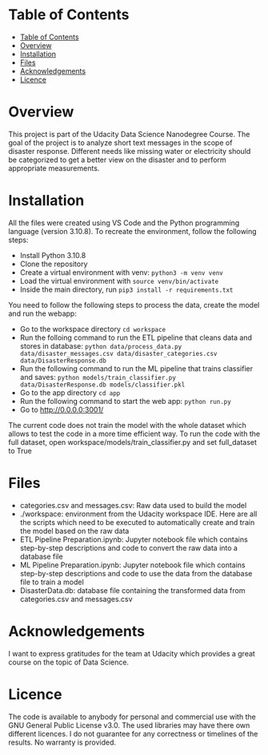 # Table of Contents
- [Table of Contents](#table-of-contents)
- [Overview](#overview)
- [Installation](#installation)
- [Files](#files)
- [Acknowledgements](#acknowledgements)
- [Licence](#licence)

# Overview
This project is part of the Udacity Data Science Nanodegree Course. The goal of the project is to analyze short text messages in the scope of disaster response. Different needs like missing water or electricity should be categorized to get a better view on the disaster and to perform appropriate measurements.

# Installation

All the files were created using VS Code and the Python programming language (version 3.10.8). To recreate the environment, follow the following steps:

- Install Python 3.10.8
- Clone the repository
- Create a virtual environment with venv: `python3 -m venv venv`
- Load the virtual environment with `source venv/bin/activate`
- Inside the main directory, run `pip3 install -r requirements.txt`

You need to follow the following steps to process the data, create the model and run the webapp:

- Go to the workspace directory `cd workspace`
- Run the folloing command to run the ETL pipeline that cleans data and stores in database:
        `python data/process_data.py data/disaster_messages.csv data/disaster_categories.csv data/DisasterResponse.db`
- Run the following command to run the ML pipeline that trains classifier and saves:
        `python models/train_classifier.py data/DisasterResponse.db models/classifier.pkl`
- Go to the app directory `cd app`
- Run the following command to start the web app:
        `python run.py`
- Go to http://0.0.0.0:3001/

The current code does not train the model with the whole dataset which allows to test the code in a more time efficient way. To run the code with the full dataset, open workspace/models/train_classifier.py and set full_dataset to True
# Files

- categories.csv and messages.csv: Raw data used to build the model
- ./workspace: environment from the Udacity workspace IDE. Here are all the scripts which need to be executed to automatically create and train the model based on the raw data
- ETL Pipeline Preparation.ipynb: Jupyter notebook file which contains step-by-step descriptions and code to convert the raw data into a database file
- ML Pipeline Preparation.ipynb: Jupyter notebook file which contains step-by-step descriptions and code to use the data from the database file to train a model
- DisasterData.db: database file containing the transformed data from categories.csv and messages.csv

# Acknowledgements

I want to express gratitudes for the team at Udacity which provides a great course on the topic of Data Science.

# Licence

The code is available to anybody for personal and commercial use with the GNU General Public License v3.0. The used libraries may have there own different licences.
I do not guarantee for any correctness or timelines of the results. No warranty is provided.
